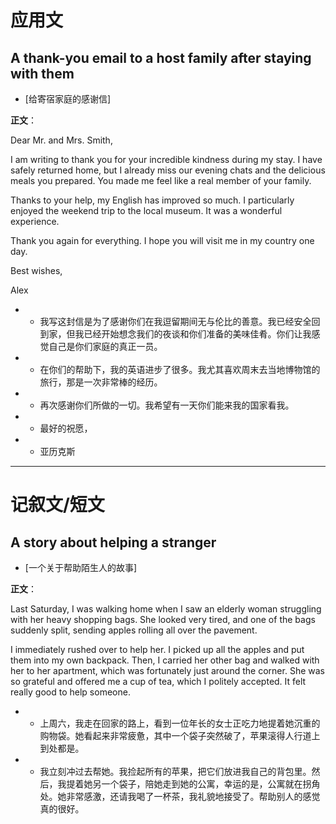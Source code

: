 # 应用文

## A thank-you email to a host family after staying with them
- [给寄宿家庭的感谢信]

**正文**：

Dear Mr. and Mrs. Smith,

I am writing to thank you for your incredible kindness during my stay. I have safely returned home, but I already miss our evening chats and the delicious meals you prepared. You made me feel like a real member of your family.

Thanks to your help, my English has improved so much. I particularly enjoyed the weekend trip to the local museum. It was a wonderful experience.

Thank you again for everything. I hope you will visit me in my country one day.

Best wishes,

Alex

- - 我写这封信是为了感谢你们在我逗留期间无与伦比的善意。我已经安全回到家，但我已经开始想念我们的夜谈和你们准备的美味佳肴。你们让我感觉自己是你们家庭的真正一员。
- - 在你们的帮助下，我的英语进步了很多。我尤其喜欢周末去当地博物馆的旅行，那是一次非常棒的经历。
- - 再次感谢你们所做的一切。我希望有一天你们能来我的国家看我。
- - 最好的祝愿，
- - 亚历克斯

---

# 记叙文/短文

## A story about helping a stranger
- [一个关于帮助陌生人的故事]

**正文**：

Last Saturday, I was walking home when I saw an elderly woman struggling with her heavy shopping bags. She looked very tired, and one of the bags suddenly split, sending apples rolling all over the pavement.

I immediately rushed over to help her. I picked up all the apples and put them into my own backpack. Then, I carried her other bag and walked with her to her apartment, which was fortunately just around the corner. She was so grateful and offered me a cup of tea, which I politely accepted. It felt really good to help someone.

- - 上周六，我走在回家的路上，看到一位年长的女士正吃力地提着她沉重的购物袋。她看起来非常疲惫，其中一个袋子突然破了，苹果滚得人行道上到处都是。
- - 我立刻冲过去帮她。我捡起所有的苹果，把它们放进我自己的背包里。然后，我提着她另一个袋子，陪她走到她的公寓，幸运的是，公寓就在拐角处。她非常感激，还请我喝了一杯茶，我礼貌地接受了。帮助别人的感觉真的很好。
